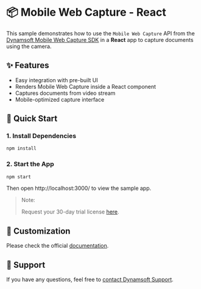 # 📦 Mobile Web Capture - React

This sample demonstrates how to use the `Mobile Web Capture` API from the [Dynamsoft Mobile Web Capture SDK](https://www.dynamsoft.com/use-cases/mobile-web-capture-sdk/) in a **React** app to capture documents using the camera.

## ✨ Features

- Easy integration with pre-built UI
- Renders Mobile Web Capture inside a React component
- Captures documents from video stream
- Mobile-optimized capture interface

## 🚀 Quick Start

### 1. Install Dependencies

```bash
npm install
```

### 2. Start the App

```bash
npm start
```

Then open http://localhost:3000/ to view the sample app.

> Note:
>
> Request your 30-day trial license [here](https://www.dynamsoft.com/customer/license/trialLicense?product=mwc).

## 📌 Customization

Please check the official [documentation](https://www.dynamsoft.com/mobile-web-capture/docs/introduction/).

## 📄 Support

If you have any questions, feel free to [contact Dynamsoft Support](https://www.dynamsoft.com/company/contact?utm_source=sampleReadme).
